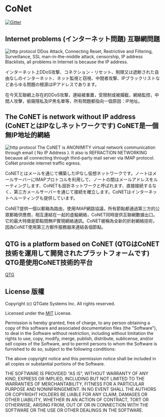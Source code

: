 # CoNet
[![Gitter](https://img.shields.io/badge/chat-on%20gitter-blue.svg)](https://gitter.im/QTGate/Lobby)

## Internet problems (インターネット問題) 互聯網問題
![http protocol](/resources/ip_address.png?raw=true)
DDos Attack, Connecting Reset, Restrictive and Filtering, Surveillance, SSL man-in-the-middle attack, censorship, IP address Blacklists, all problems in Internet is because the IP address.

インターネット上DDoS攻撃、コネクション・リセット、制限又は遮断された自由なしのインターネット、ネット監視と窃視、中間者攻撃、IPブラックリストなどあらゆる問題の根源はIPアドレスであります。

在今天互聯網上存在的DDoS攻撃，連結被重置，受限制或被攔截，網絡監控，中間人攻擊，偷窺隱私及IP黑名單等，所有問題都指向一個原因：IP地址。

## The CoNET is network without IP address (CoNETとはIPなしネットワークです) CoNET是一個無IP地址的網絡

![http protocol](/resources/conet.png?raw=true)
The CoNET is ANONIMITY virtual network communication through email ( No IP Address ). It also is REFRACTION NETWORKING because all connecting through third-party mail server via IMAP protocol. CoNet provide internet traffic egress.

CoNETとはメールを通じて構築したIPなし仮想ネットワークです。ノートはメールサーバーにIMAPプロトコルを利用して、ノートの間はメールアドレスをルーティングします、CoNETも屈折ネットワークと呼ばれます、直接接続するなく、第三方メールサーバーを通じて接続を確立します。CoNETはインターネットへルーティングも提供しています。

CoNET提供一個以郵箱為路由，使用IMAP網路協議，所有節點都通過第三方的公眾郵箱供應商，相互連結在一起的虛擬網絡，CoNET同時提供互聯網數據出口。它的最大特徵是節點間無IP實現網絡通訊。CoNET被稱為全新的折射網絡技術，因為CoNET使用第三方郵件服務器來連結各個節點。

## QTG is a platform based on CoNET (QTGはCoNET技術を運用して開発されたプラットフォームです) QTG是使用CoNET技術的平台
[QTG](https://github.com/QTGate/QTGate-Desktop-Client)

## License 版權

Copyright (c) QTGate Systems Inc. All rights reserved.

Licensed under the [MIT](LICENSE) License.

Permission is hereby granted, free of charge, to any person obtaining a copy
of this software and associated documentation files (the "Software"), to deal
in the Software without restriction, including without limitation the rights
to use, copy, modify, merge, publish, distribute, sublicense, and/or sell
copies of the Software, and to permit persons to whom the Software is
furnished to do so, subject to the following conditions:

The above copyright notice and this permission notice shall be included in
all copies or substantial portions of the Software.

THE SOFTWARE IS PROVIDED "AS IS", WITHOUT WARRANTY OF ANY KIND, EXPRESS OR
IMPLIED, INCLUDING BUT NOT LIMITED TO THE WARRANTIES OF MERCHANTABILITY,
FITNESS FOR A PARTICULAR PURPOSE AND NONINFRINGEMENT. IN NO EVENT SHALL THE
AUTHORS OR COPYRIGHT HOLDERS BE LIABLE FOR ANY CLAIM, DAMAGES OR OTHER
LIABILITY, WHETHER IN AN ACTION OF CONTRACT, TORT OR OTHERWISE, ARISING FROM,
OUT OF OR IN CONNECTION WITH THE SOFTWARE OR THE USE OR OTHER DEALINGS IN
THE SOFTWARE.